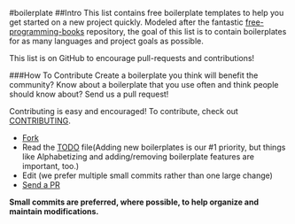 #boilerplate
##Intro
This list contains free boilerplate templates to help you get started on a new project quickly. Modeled after the fantastic [free-programming-books](https://github.com/vhf/free-programming-books) repository, the goal of this list is to contain boilerplates for as many languages and project goals as possible.

This list is on GitHub to encourage pull-requests and contributions!


###How To Contribute
Create a boilerplate you think will benefit the community? Know about a boilerplate that you use often and think people should know about? Send us a pull request!

Contributing is easy and encouraged! To contribute, check out [CONTRIBUTING](/CONTRIBUTING.md).
- [Fork](https://help.github.com/articles/fork-a-repo)
- Read the [TODO](/TODO.md) file(Adding new boilerplates is our #1 priority, but things like Alphabetizing and adding/removing boilerplate features are important, too.)
- Edit (we prefer multiple small commits rather than one large change)
- [Send a PR](https://help.github.com/articles/using-pull-requests)

**Small commits are preferred, where possible, to help organize and maintain modifications.**